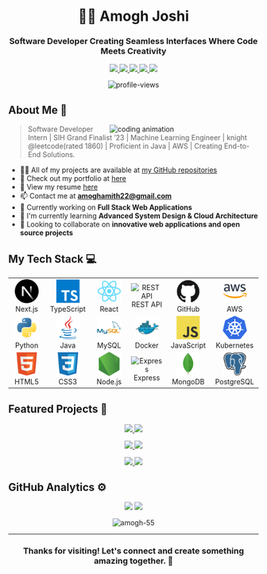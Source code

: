 

<!--
**amogh-55/amogh-55** is a ✨ _special_ ✨ repository because its `README.md` (this file) appears on your GitHub profile.

Here are some ideas to get you started:

- 🔭 I’m currently working on ...
- 🌱 I’m currently learning ...
- 👯 I’m looking to collaborate on ...
- 🤔 I’m looking for help with ...
- 💬 Ask me about ...
- 📫 How to reach me: ...
- 😄 Pronouns: ...
- ⚡ Fun fact: ...

<h1 align="center">Hi 👋, I'm Amogh Joshi</h1>
<h3 align="center">Software Developer Creating Seamless Interfaces Where Code Meets Creativity and Brings Ideas to Reality</h3>

<img align="right" alt="coding" width="300" src="https://user-images.githubusercontent.com/55389276/140866485-8fb1c876-9a8f-4d6a-98dc-08c4981eaf70.gif">


<p align="left"> <img src="https://komarev.com/ghpvc/?username=amogh-55&label=Profile%20views&color=0e75b6&style=flat" alt="amogh-55" /> </p>

- 👨‍💻 All of my projects are available at [https://github.com/amogh-55](https://github.com/amogh-55?tab=repositories)

- 📝 My portfolio [https://updatedportfolio-nine.vercel.app/](https://updatedportfolio-nine.vercel.app/)

- 📫 How to reach me **amoghamith22@gmail.com**

- 📄 Know about my experiences [https://drive.google.com/file/d/1y9G2nL3rPIHiqj0g6B9Y89oP9R8geFvm/view?usp=sharing](https://drive.google.com/file/d/1y9G2nL3rPIHiqj0g6B9Y89oP9R8geFvm/view?usp=sharing)

<h3 align="left">Connect with me:</h3>
<p align="left">
<a href="https://linkedin.com/in/amogh25" target="blank"><img align="center" src="https://raw.githubusercontent.com/rahuldkjain/github-profile-readme-generator/master/src/images/icons/Social/linked-in-alt.svg" alt="amogh25" height="30" width="40" /></a>
<a href="https://instagram.com/amogh_5868" target="blank"><img align="center" src="https://raw.githubusercontent.com/rahuldkjain/github-profile-readme-generator/master/src/images/icons/Social/instagram.svg" alt="amogh_5868" height="30" width="40" /></a>
<a href="https://www.leetcode.com/amogh12" target="blank"><img align="center" src="https://raw.githubusercontent.com/rahuldkjain/github-profile-readme-generator/master/src/images/icons/Social/leet-code.svg" alt="amogh12" height="30" width="40" /></a>
</p>

<h3 align="left">Languages and Tools:</h3>
<p align="left"> <a href="https://aws.amazon.com" target="_blank" rel="noreferrer"> <img src="https://raw.githubusercontent.com/devicons/devicon/master/icons/amazonwebservices/amazonwebservices-original-wordmark.svg" alt="aws" width="40" height="40"/> </a> <a href="https://www.cprogramming.com/" target="_blank" rel="noreferrer"> <img src="https://raw.githubusercontent.com/devicons/devicon/master/icons/c/c-original.svg" alt="c" width="40" height="40"/> </a> <a href="https://www.w3schools.com/css/" target="_blank" rel="noreferrer"> <img src="https://raw.githubusercontent.com/devicons/devicon/master/icons/css3/css3-original-wordmark.svg" alt="css3" width="40" height="40"/> </a> <a href="https://www.docker.com/" target="_blank" rel="noreferrer"> <img src="https://raw.githubusercontent.com/devicons/devicon/master/icons/docker/docker-original-wordmark.svg" alt="docker" width="40" height="40"/> </a> <a href="https://expressjs.com" target="_blank" rel="noreferrer"> <img src="https://raw.githubusercontent.com/devicons/devicon/master/icons/express/express-original-wordmark.svg" alt="express" width="40" height="40"/> </a> <a href="https://www.figma.com/" target="_blank" rel="noreferrer"> <img src="https://www.vectorlogo.zone/logos/figma/figma-icon.svg" alt="figma" width="40" height="40"/> </a> <a href="https://git-scm.com/" target="_blank" rel="noreferrer"> <img src="https://www.vectorlogo.zone/logos/git-scm/git-scm-icon.svg" alt="git" width="40" height="40"/> </a> <a href="https://www.w3.org/html/" target="_blank" rel="noreferrer"> <img src="https://raw.githubusercontent.com/devicons/devicon/master/icons/html5/html5-original-wordmark.svg" alt="html5" width="40" height="40"/> </a> <a href="https://www.java.com" target="_blank" rel="noreferrer"> <img src="https://raw.githubusercontent.com/devicons/devicon/master/icons/java/java-original.svg" alt="java" width="40" height="40"/> </a> <a href="https://developer.mozilla.org/en-US/docs/Web/JavaScript" target="_blank" rel="noreferrer"> <img src="https://raw.githubusercontent.com/devicons/devicon/master/icons/javascript/javascript-original.svg" alt="javascript" width="40" height="40"/> </a> <a href="https://www.jenkins.io" target="_blank" rel="noreferrer"> <img src="https://www.vectorlogo.zone/logos/jenkins/jenkins-icon.svg" alt="jenkins" width="40" height="40"/> </a> <a href="https://kubernetes.io" target="_blank" rel="noreferrer"> <img src="https://www.vectorlogo.zone/logos/kubernetes/kubernetes-icon.svg" alt="kubernetes" width="40" height="40"/> </a> <a href="https://www.mongodb.com/" target="_blank" rel="noreferrer"> <img src="https://raw.githubusercontent.com/devicons/devicon/master/icons/mongodb/mongodb-original-wordmark.svg" alt="mongodb" width="40" height="40"/> </a> <a href="https://www.mysql.com/" target="_blank" rel="noreferrer"> <img src="https://raw.githubusercontent.com/devicons/devicon/master/icons/mysql/mysql-original-wordmark.svg" alt="mysql" width="40" height="40"/> </a> <a href="https://nextjs.org/" target="_blank" rel="noreferrer"> <img src="https://cdn.worldvectorlogo.com/logos/nextjs-2.svg" alt="nextjs" width="40" height="40"/> </a> <a href="https://nodejs.org" target="_blank" rel="noreferrer"> <img src="https://raw.githubusercontent.com/devicons/devicon/master/icons/nodejs/nodejs-original-wordmark.svg" alt="nodejs" width="40" height="40"/> </a> <a href="https://pandas.pydata.org/" target="_blank" rel="noreferrer"> <img src="https://raw.githubusercontent.com/devicons/devicon/2ae2a900d2f041da66e950e4d48052658d850630/icons/pandas/pandas-original.svg" alt="pandas" width="40" height="40"/> </a> <a href="https://www.postgresql.org" target="_blank" rel="noreferrer"> <img src="https://raw.githubusercontent.com/devicons/devicon/master/icons/postgresql/postgresql-original-wordmark.svg" alt="postgresql" width="40" height="40"/> </a> <a href="https://postman.com" target="_blank" rel="noreferrer"> <img src="https://www.vectorlogo.zone/logos/getpostman/getpostman-icon.svg" alt="postman" width="40" height="40"/> </a> <a href="https://www.python.org" target="_blank" rel="noreferrer"> <img src="https://raw.githubusercontent.com/devicons/devicon/master/icons/python/python-original.svg" alt="python" width="40" height="40"/> </a> <a href="https://reactjs.org/" target="_blank" rel="noreferrer"> <img src="https://raw.githubusercontent.com/devicons/devicon/master/icons/react/react-original-wordmark.svg" alt="react" width="40" height="40"/> </a> <a href="https://scikit-learn.org/" target="_blank" rel="noreferrer"> <img src="https://upload.wikimedia.org/wikipedia/commons/0/05/Scikit_learn_logo_small.svg" alt="scikit_learn" width="40" height="40"/> </a> <a href="https://tailwindcss.com/" target="_blank" rel="noreferrer"> <img src="https://www.vectorlogo.zone/logos/tailwindcss/tailwindcss-icon.svg" alt="tailwind" width="40" height="40"/> </a> <a href="https://www.tensorflow.org" target="_blank" rel="noreferrer"> <img src="https://www.vectorlogo.zone/logos/tensorflow/tensorflow-icon.svg" alt="tensorflow" width="40" height="40"/> </a> <a href="https://www.typescriptlang.org/" target="_blank" rel="noreferrer"> <img src="https://raw.githubusercontent.com/devicons/devicon/master/icons/typescript/typescript-original.svg" alt="typescript" width="40" height="40"/> </a> </p>

<p><img align="left" src="https://github-readme-stats.vercel.app/api/top-langs?username=amogh-55&show_icons=true&locale=en&layout=compact" alt="amogh-55" /></p>

<p>&nbsp;<img align="center" src="https://github-readme-stats.vercel.app/api?username=amogh-55&show_icons=true&locale=en" alt="amogh-55" /></p>

<p><img align="center" src="https://github-readme-streak-stats.herokuapp.com/?user=amogh-55&" alt="amogh-55" /></p>
-->

<h1 align="center">👨‍💻 Amogh Joshi</h1>

<h3 align="center">Software Developer Creating Seamless Interfaces Where Code Meets Creativity</h3>

<p align="center">
  <a href="https://linkedin.com/in/amogh25">
    <img src="https://img.shields.io/badge/LINKEDIN-0077B5?style=for-the-badge&logo=linkedin&logoColor=white"/>
  </a>
 <a href="mailto:amoghamith22@gmail.com">
  <img src="https://img.shields.io/badge/EMAIL-D14836?style=for-the-badge&logo=gmail&logoColor=white"/>
</a>
  <a href="https://port-folio-delta-swart.vercel.app/">
    <img src="https://img.shields.io/badge/PORTFOLIO-000000?style=for-the-badge&logo=vercel&logoColor=white"/>
  </a>
  <a href="https://www.leetcode.com/amogh12">
    <img src="https://img.shields.io/badge/LEETCODE-FFA116?style=for-the-badge&logo=leetcode&logoColor=black"/>
  </a>
  <a href="https://instagram.com/amogh_5868">
    <img src="https://img.shields.io/badge/INSTAGRAM-E4405F?style=for-the-badge&logo=instagram&logoColor=white"/>
  </a>
</p>

<p align="center">
  <img src="https://komarev.com/ghpvc/?username=amogh-55&label=Profile%20views&color=41B883&style=flat" alt="profile-views" />
</p>

## About Me 🚀

<img align="right" alt="coding animation" width="300" src="https://user-images.githubusercontent.com/55389276/140866485-8fb1c876-9a8f-4d6a-98dc-08c4981eaf70.gif">

> Software Developer Intern | SIH Grand Finalist ’23 | Machine Learning Engineer | knight @leetcode(rated 1860) | Proficient in Java | AWS | Creating End-to-End Solutions.

- 👨‍💻 All of my projects are available at [my GitHub repositories](https://github.com/amogh-55?tab=repositories)
- 📝 Check out my portfolio at [here](https://port-folio-delta-swart.vercel.app/)
- 📄 View my resume [here](https://drive.google.com/file/d/1G2-VFB20Xl_8sUbHWHbRK_n0xM9gvyED/view)
- 📫 Contact me at **amoghamith22@gmail.com**
- 🔭 Currently working on **Full Stack Web Applications**
- 🌱 I'm currently learning **Advanced System Design & Cloud Architecture**
- 👯 Looking to collaborate on **innovative web applications and open source projects**

## My Tech Stack 💻

<table align="center">
  <tr>
      <td align="center" width="96">
      <img src="https://raw.githubusercontent.com/devicons/devicon/master/icons/nextjs/nextjs-original.svg" alt="Next.js" width="48" height="48" />
      <br>Next.js
    </td>
    <td align="center" width="96">
      <img src="https://raw.githubusercontent.com/devicons/devicon/master/icons/typescript/typescript-original.svg" alt="TypeScript" width="48" height="48" />
      <br>TypeScript
    </td>
    <td align="center" width="96">
      <img src="https://raw.githubusercontent.com/devicons/devicon/master/icons/react/react-original.svg" alt="React" width="48" height="48" />
      <br>React
    </td>
    <td align="center" width="96">
      <img src="https://www.vectorlogo.zone/logos/getpostman/getpostman-icon.svg" alt="REST API" width="48" height="48" />
      <br>REST API
    </td>
    <td align="center" width="96">
      <img src="https://raw.githubusercontent.com/devicons/devicon/master/icons/github/github-original.svg" alt="GitHub" width="48" height="48" />
      <br>GitHub
    </td>
    <td align="center" width="96">
      <img src="https://raw.githubusercontent.com/devicons/devicon/master/icons/amazonwebservices/amazonwebservices-original-wordmark.svg" alt="AWS" width="48" height="48" />
      <br>AWS
    </td>
  </tr>
  <tr>
    <td align="center" width="96">
      <img src="https://raw.githubusercontent.com/devicons/devicon/master/icons/python/python-original.svg" alt="Python" width="48" height="48" />
      <br>Python
    </td>
    <td align="center" width="96">
      <img src="https://raw.githubusercontent.com/devicons/devicon/master/icons/java/java-original.svg" alt="Java" width="48" height="48" />
      <br>Java
    </td>
    <td align="center" width="96">
      <img src="https://raw.githubusercontent.com/devicons/devicon/master/icons/mysql/mysql-original-wordmark.svg" alt="MySQL" width="48" height="48" />
      <br>MySQL
    </td>
    <td align="center" width="96">
      <img src="https://raw.githubusercontent.com/devicons/devicon/master/icons/docker/docker-original.svg" alt="Docker" width="48" height="48" />
      <br>Docker
    </td>
     <td align="center" width="96">
      <img src="https://raw.githubusercontent.com/devicons/devicon/master/icons/javascript/javascript-original.svg" alt="JavaScript" width="48" height="48" />
      <br>JavaScript
         <td align="center" width="96">
      <img src="https://raw.githubusercontent.com/devicons/devicon/master/icons/kubernetes/kubernetes-plain.svg" alt="Kubernetes" width="48" height="48" />
      <br>Kubernetes
    </td>
    </td>
 
  
  </tr>
  <tr>
    <td align="center" width="96">
      <img src="https://raw.githubusercontent.com/devicons/devicon/master/icons/html5/html5-original.svg" alt="HTML5" width="48" height="48" />
      <br>HTML5
    </td>
    <td align="center" width="96">
      <img src="https://raw.githubusercontent.com/devicons/devicon/master/icons/css3/css3-original.svg" alt="CSS3" width="48" height="48" />
      <br>CSS3
    </td>
    <td align="center" width="96">
      <img src="https://raw.githubusercontent.com/devicons/devicon/master/icons/nodejs/nodejs-original.svg" alt="Node.js" width="48" height="48" />
      <br>Node.js
    </td>
    <td align="center" width="96">
      <img src="https://img.shields.io/badge/express.js-%23404d59.svg?style=for-the-badge&logo=express&logoColor=%2361DAFB" alt="Express" width="48" height="48" />
      <br>Express
    </td>
    <td align="center" width="96">
      <img src="https://raw.githubusercontent.com/devicons/devicon/master/icons/mongodb/mongodb-original.svg" alt="MongoDB" width="48" height="48" />
      <br>MongoDB
    </td>
    <td align="center" width="96">
      <img src="https://raw.githubusercontent.com/devicons/devicon/master/icons/postgresql/postgresql-original.svg" alt="PostgreSQL" width="48" height="48" />
      <br>PostgreSQL
    </td>
  </tr>
</table>

## Featured Projects 🌟

<p align="center">
  <a href="https://github.com/amogh-55/fundpitch">
    <img height="120em" src="https://github-readme-stats.vercel.app/api/pin/?username=amogh-55&repo=fundpitch&theme=dark" />
  </a>
  <a href="https://github.com/amogh-55/Disaster-Managemet">
    <img height="120em" src="https://github-readme-stats.vercel.app/api/pin/?username=amogh-55&repo=Disaster-Managemet&theme=dark" />
  </a>
</p>

<p align="center">
  <a href="https://github.com/amogh-55/speech-to-text-image-and-video-generation">
    <img height="120em" src="https://github-readme-stats.vercel.app/api/pin/?username=amogh-55&repo=speech-to-text-image-and-video-generation&theme=dark" />
  </a>
  <a href="https://github.com/amogh-55/summer-Internship-">
    <img height="120em" src="https://github-readme-stats.vercel.app/api/pin/?username=amogh-55&repo=summer-Internship-&theme=dark" />
  </a>
</p>

<p align="center">
  <a href="https://github.com/amogh-55/-RBAC-Admin-Dashboard">
    <img height="120em" src="https://github-readme-stats.vercel.app/api/pin/?username=amogh-55&repo=-RBAC-Admin-Dashboard&theme=dark" />
  </a>
  <a href="https://github.com/amogh-55/Malware-detection">
    <img height="120em" src="https://github-readme-stats.vercel.app/api/pin/?username=amogh-55&repo=Malware-detection&theme=dark" />
  </a>
</p>

## GitHub Analytics ⚙️


<p align="center">
  <img height="180em" src="https://github-profile-summary-cards.vercel.app/api/cards/profile-details?username=amogh-55&theme=dark" />
  <img height="180em" src="https://github-readme-stats.vercel.app/api/top-langs/?username=amogh-55&layout=compact&langs_count=7&theme=dark"/>
</p>

<p align="center">
  <img src="https://github-readme-streak-stats.herokuapp.com/?user=amogh-55&theme=dark" alt="amogh-55" />
</p>

<!--

<p align="center">
  <picture>
    <source media="(prefers-color-scheme: dark)" srcset="dist/github-contribution-grid-dark.svg" />
    <source media="(prefers-color-scheme: light)" srcset="dist/github-contribution-grid.svg" />
    <img alt="GitHub Contribution Grid" src="dist/github-contribution-grid-dark.svg" />
  </picture>
</p>
--->


---

<h3 align="center">Thanks for visiting! Let's connect and create something amazing together. 🚀</h3>
